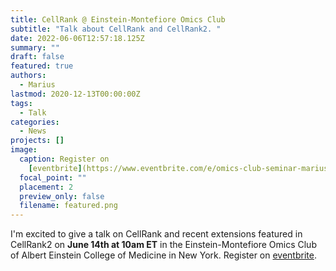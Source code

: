 ```yaml
---
title: CellRank @ Einstein-Montefiore Omics Club
subtitle: "Talk about CellRank and CellRank2. "
date: 2022-06-06T12:57:18.125Z
summary: ""
draft: false
featured: true
authors:
  - Marius
lastmod: 2020-12-13T00:00:00Z
tags:
  - Talk
categories:
  - News
projects: []
image:
  caption: Register on
    [eventbrite](https://www.eventbrite.com/e/omics-club-seminar-marius-lange-registration-354805040427)
  focal_point: ""
  placement: 2
  preview_only: false
  filename: featured.png
---
```

I'm excited to give a talk on CellRank and recent extensions featured in CellRank2 on **June 14th at 10am ET** in the Einstein-Montefiore Omics Club of Albert Einstein College of Medicine in New York. Register on [eventbrite](https://www.eventbrite.com/e/omics-club-seminar-marius-lange-registration-354805040427).
